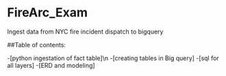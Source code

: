 # FireArc_Exam

Ingest data from NYC fire incident dispatch to bigquery

##Table of contents:

-[python ingestation of fact table]\n
-[creating tables in Big query]
-[sql for all layers]
-[ERD and modeling]
